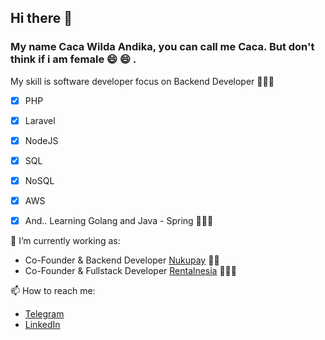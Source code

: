 ## Hi there 👋

### My name Caca Wilda Andika, you can call me Caca. But don't think if i am female 😄 😄 .

My skill is software developer focus on Backend Developer 🤾🏻‍♂️
- [x] PHP
- [x] Laravel
- [x] NodeJS
- [x] SQL
- [x] NoSQL
- [x] AWS
- [x] And.. Learning Golang and Java - Spring 🚴🏻‍♂️ 


🔭  I’m currently working as:
- Co-Founder & Backend Developer [Nukupay](//nukupay.com) 🤛🏻
- Co-Founder & Fullstack Developer [Rentalnesia](//rentalnesia.com) 👨🏻‍💻

📫  How to reach me:
- [Telegram](//t.me/cacawildaandika)
- [LinkedIn](//www.linkedin.com/in/cacawildaandika/)
<!--
**cacawildaandika/cacawildaandika** is a ✨ _special_ ✨ repository because its `README.md` (this file) appears on your GitHub profile.

Here are some ideas to get you started:

- 🔭 I’m currently working on ...
- 🌱 I’m currently learning ...
- 👯 I’m looking to collaborate on ...
- 🤔 I’m looking for help with ...
- 💬 Ask me about ...
- 📫 How to reach me: ...
- 😄 Pronouns: ...
- ⚡ Fun fact: ...
-->
